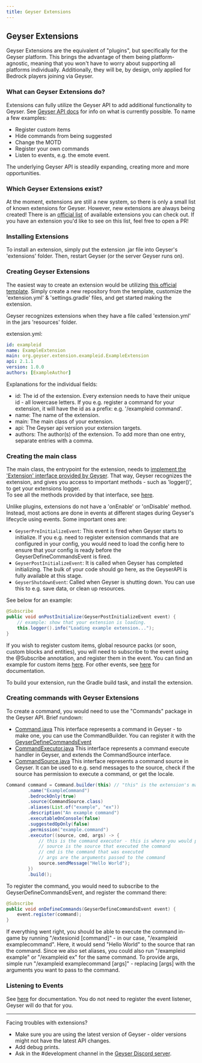 ```yaml
---
title: Geyser Extensions
---
```


## Geyser Extensions
Geyser Extensions are the equivalent of "plugins", but specifically for the Geyser platform. This brings the advantage of them being platform-agnostic, meaning that you won't have to worry about supporting all platforms individually. Additionally, they will be, by design, only applied for Bedrock players joining via Geyser.

### What can Geyser Extensions do?
Extensions can fully utilize the Geyser API to add additional functionality to Geyser. See [Geyser API docs](/geyser/geyser-api/) for info on what is currently possible. To name a few examples:
- Register custom items
- Hide commands from being suggested
- Change the MOTD
- Register your own commands
- Listen to events, e.g. the emote event.

The underlying Geyser API is steadily expanding, creating more and more opportunities.

### Which Geyser Extensions exist?
At the moment, extensions are still a new system, so there is only a small list of known extensions for Geyser. However, new extensions are always being created!
There is an [official list](https://github.com/GeyserMC/GeyserExtensionList) of available extensions you can check out. If you have an extension you'd like to see on this list, feel free to open a PR!

### Installing Extensions
To install an extension, simply put the extension .jar file into Geyser's 'extensions' folder. Then, restart Geyser (or the server Geyser runs on).

### Creating Geyser Extensions
The easiest way to create an extension would be utilizing [this official template](https://github.com/GeyserMC/GeyserExampleExtension/). Simply create a new repository from the template, customize the 'extension.yml' & 'settings.gradle' files, and get started making the extension.

Geyser recognizes extensions when they have a file called 'extension.yml' in the jars 'resources' folder.

extension.yml:
```yml
id: exampleid
name: ExampleExtension
main: org.geyser.extension.exampleid.ExampleExtension
api: 2.1.1
version: 1.0.0
authors: [ExampleAuthor]
```

Explanations for the individual fields:
- id: The id of the extension. Every extension needs to have their unique id - all lowercase letters. If you e.g. register a command for your extension, it will have the id as a prefix: e.g. '/exampleid command'.
- name: The name of the extension.
- main: The main class of your extension.
- api: The Geyser api version your extension targets.
- authors: The author(s) of the extension. To add more than one entry, separate entries with a comma.

### Creating the main class

The main class, the entrypoint for the extension, needs to [implement the 'Extension' interface provided by Geyser](https://github.com/GeyserMC/GeyserExampleExtension/blob/47614575a69bddecb241676215f3c9f9113db304/src/main/java/org/geyser/extension/exampleid/ExampleExtension.java#L10). 
That way, Geyser recognizes the extension, and gives you access to important methods - such as 'logger()', to get your extensions logger. <br>
To see all the methods provided by that interface, see [here](https://github.com/GeyserMC/Geyser/blob/master/api/src/main/java/org/geysermc/geyser/api/extension/Extension.java).

Unlike plugins, extensions do not have a 'onEnable' or 'onDisable' method. Instead, most actions are done in events at different stages during Geyser's lifecycle using events.
Some important ones are:
- `GeyserPreInitializeEvent`: This event is fired when Geyser starts to initialize. If you e.g. need to register extension commands that are configured in your config, 
you would need to load the config here to ensure that your config is ready before the GeyserDefineCommandsEvent is fired. 
- `GeyserPostInitializeEvent`: It is called when Geyser has completed initializing. The bulk of your code should go here, as the GeyserAPI is fully available at this stage.
- `GeyserShutdownEvent`: Called when Geyser is shutting down. You can use this to e.g. save data, or clean up resources.

See below for an example:
```java
@Subscribe
public void onPostInitialize(GeyserPostInitializeEvent event) {
    // example: show that your extension is loading.
    this.logger().info("Loading example extension...");
}
```
If you wish to register custom items, global resource packs (or soon, custom blocks and entities), you will need to subscribe to the event using the @Subscribe annotation,
and register them in the event. You can find an example for custom items [here](/geyser/custom-items/#geyser-extensions). For other events, see [here](/geyser/events) for documentation.

To build your extension, run the Gradle build task, and install the extension.

### Creating commands with Geyser Extensions
To create a command, you would need to use the "Commands" package in the Geyser API. Brief rundown:
- [Command.java](https://github.com/GeyserMC/Geyser/blob/master/api/src/main/java/org/geysermc/geyser/api/command/Command.java)
  This interface represents a command in Geyser - to make one, you can use the CommandBuilder. You can register it with the
  [GeyserDefineCommandsEvent](https://github.com/GeyserMC/Geyser/blob/master/api/src/main/java/org/geysermc/geyser/api/event/lifecycle/GeyserDefineCommandsEvent.java)
- [CommandExecutor.java](https://github.com/GeyserMC/Geyser/blob/master/api/src/main/java/org/geysermc/geyser/api/command/CommandExecutor.java)
  This interface represents a command execute handler in Geyser, and extends the CommandSource interface.
- [CommandSource.java](https://github.com/GeyserMC/Geyser/blob/master/api/src/main/java/org/geysermc/geyser/api/command/CommandSource.java)
  This interface represents a command source in Geyser. It can be used to e.g. send messages to the source, check if the source has permission to execute a command, or get the locale.

```java
Command command = Command.builder(this) // "this" is the extension's main class
        .name("ExampleCommand")
        .bedrockOnly(true)
        .source(CommandSource.class)
        .aliases(List.of("example", "ex"))
        .description("An example command")
        .executableOnConsole(false) 
        .suggestedOpOnly(false)
        .permission("example.command")
        .executor((source, cmd, args) -> {
            // this is the command executor - this is where you would put your code to execute the command.
            // source is the source that executed the command
            // cmd is the command that was executed
            // args are the arguments passed to the command
            source.sendMessage("Hello World");
        })
        .build();
```

To register the command, you would need to subscribe to the GeyserDefineCommandsEvent, and register the command there:
```java
@Subscribe
public void onDefineCommands(GeyserDefineCommandsEvent event) {
    event.register(command);
}
```
If everything went right, you should be able to execute the command in-game by running "/extesionid [command]" - in our case, "/exampleid examplecommand".
Here, it would send "Hello World" to the source that ran the command.
Since we also set aliases, you could also run "/exampleid example" or "/exampleid ex" for the same command.
To provide args, simple run "/exampleid examplecommand [args]" - replacing [args] with the arguments you want to pass to the command.

### Listening to Events
See [here](/geyser/events) for documentation. You do not need to register the event listener, Geyser will do that for you.

---

Facing troubles with extensions?
- Make sure you are using the latest version of Geyser - older versions might not have the latest API changes.
- Add debug prints.
- Ask in the #development channel in the [Geyser Discord server](https://discord.gg/geysermc).